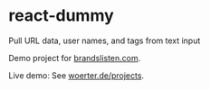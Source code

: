 # react-dummy
Pull URL data, user names, and tags from text input

Demo project for [brandslisten.com](http://brandslisten.com/).

Live demo: See [woerter.de/projects](https://woerter.de/projects/react-dummy/).